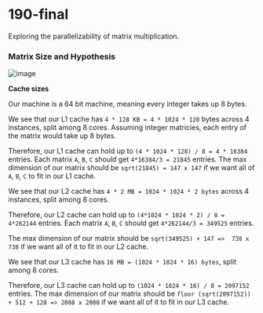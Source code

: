 # 190-final

Exploring the parallelizability of matrix multiplication.


### Matrix Size and Hypothesis 

![image](https://github.com/user-attachments/assets/7e34ed63-23c3-4896-9bf3-4d3f0e4b0885)

**Cache sizes**

Our machine is a 64 bit machine, meaning every integer takes up 8 bytes.

We see that our L1 cache has `4 * 128 KB = 4 * 1024 * 128` bytes across 4 instances, split among 8 cores. Assuming integer matricies, each entry of the matrix would take up 8 bytes. 

Therefore, our L1 cache can hold up to `(4 * 1024 * 128) / 8 = 4 * 16384` entries. Each matrix `A`, `B`, `C` should get `4*16384/3 = 21845` entries. The max dimension of our matrix should be `sqrt(21845) = 147 x 147` if we want all of `A`, `B`, `C` to fit in our L1 cache.

We see that our L2 cache has `4 * 2 MB = 1024 * 1024 * 2 bytes` across 4 instances, split among 8 cores.

Therefore, our L2 cache can hold up to `(4*1024 * 1024 * 2) / 8 = 4*262144` entries. Each matrix `A`, `B`, `C` should get `4*262144/3 = 349525` entries. 

The max dimension of our matrix should be `sqrt(349525) + 147 =>  738 x 738` if we want all of it to fit in our L2 cache.

We see that our L3 cache has `16 MB = (1024 * 1024 * 16) bytes`, split among 8 cores. 

Therefore, our L3 cache can hold up to `(1024 * 1024 * 16) / 8 = 2097152` entries. The max dimension of our matrix should be `floor (sqrt(2097152)) + 512 + 128 => 2088 x 2088` if we want all of it to fit in our L3 cache.

